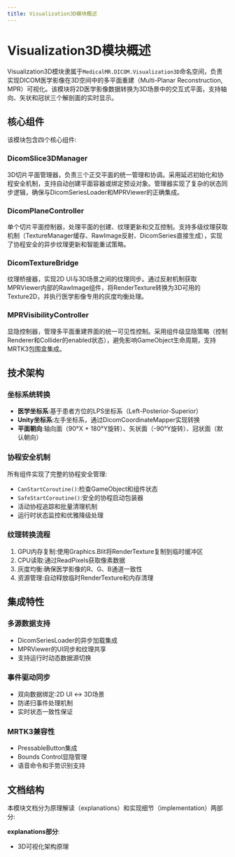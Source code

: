 ```yaml
---
title: Visualization3D模块概述
---
```


# Visualization3D模块概述

Visualization3D模块隶属于`MedicalMR.DICOM.Visualization3D`命名空间，负责实现DICOM医学影像在3D空间中的多平面重建（Multi-Planar Reconstruction, MPR）可视化。该模块将2D医学影像数据转换为3D场景中的交互式平面，支持轴向、矢状和冠状三个解剖面的实时显示。

## 核心组件

该模块包含四个核心组件:

### DicomSlice3DManager
3D切片平面管理器，负责三个正交平面的统一管理和协调。采用延迟初始化和协程安全机制，支持自动创建平面容器或绑定预设对象。管理器实现了复杂的状态同步逻辑，确保与DicomSeriesLoader和MPRViewer的正确集成。

### DicomPlaneController  
单个切片平面控制器，处理平面的创建、纹理更新和交互控制。支持多级纹理获取机制（TextureManager缓存、RawImage反射、DicomSeries直接生成），实现了协程安全的异步纹理更新和智能重试策略。

### DicomTextureBridge
纹理桥接器，实现2D UI与3D场景之间的纹理同步。通过反射机制获取MPRViewer内部的RawImage组件，将RenderTexture转换为3D可用的Texture2D，并执行医学影像专用的灰度均衡处理。

### MPRVisibilityController
显隐控制器，管理多平面重建界面的统一可见性控制。采用组件级显隐策略（控制Renderer和Collider的enabled状态），避免影响GameObject生命周期，支持MRTK3包围盒集成。

## 技术架构

### 坐标系统转换
- **医学坐标系**:基于患者方位的LPS坐标系（Left-Posterior-Superior）
- **Unity坐标系**:左手坐标系，通过DicomCoordinateMapper实现转换
- **平面朝向**:轴向面（90°X + 180°Y旋转）、矢状面（-90°Y旋转）、冠状面（默认朝向）

### 协程安全机制
所有组件实现了完整的协程安全管理:
- `CanStartCoroutine()`:检查GameObject和组件状态
- `SafeStartCoroutine()`:安全的协程启动包装器
- 活动协程追踪和批量清理机制
- 运行时状态监控和优雅降级处理

### 纹理转换流程
1. GPU内存复制:使用Graphics.Blit将RenderTexture复制到临时缓冲区
2. CPU读取:通过ReadPixels获取像素数据
3. 灰度均衡:确保医学影像的R、G、B通道一致性
4. 资源管理:自动释放临时RenderTexture和内存清理

## 集成特性

### 多源数据支持
- DicomSeriesLoader的异步加载集成
- MPRViewer的UI同步和纹理共享
- 支持运行时动态数据源切换

### 事件驱动同步
- 双向数据绑定:2D UI ↔ 3D场景
- 防递归事件处理机制
- 实时状态一致性保证

### MRTK3兼容性
- PressableButton集成
- Bounds Control显隐管理
- 语音命令和手势识别支持

## 文档结构

本模块文档分为原理解读（explanations）和实现细节（implementation）两部分:

**explanations部分**:
- 3D可视化架构原理